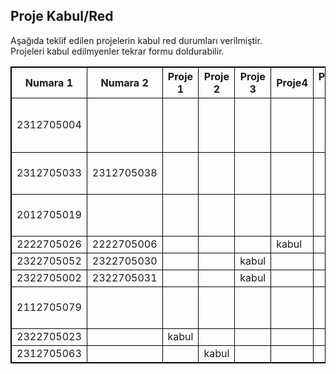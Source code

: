 
## Proje Kabul/Red

Aşağıda teklif edilen projelerin kabul red durumları verilmiştir.   
Projeleri kabul edilmyenler tekrar formu doldurabilir.


<style>
table, th, td {
  border: 1px solid black;
  border-collapse: collapse;
}
</style>

<table><thead>
  <tr>
    <th>Numara 1</th>
    <th>Numara 2</th>
    <th>Proje 1</th>
    <th>Proje 2</th>
    <th>Proje 3</th>
    <th>Proje4</th>
    <th>Proje 5</th>
    <th>Proje 6</th>
    <th>Gerekçe</th>
  </tr></thead>
<tbody>
  <tr>
    <td>2312705004</td>
    <td> </td>
    <td></td>
    <td></td>
    <td></td>
    <td></td>
    <td></td>
    <td></td>
    <td>Projeler açıklanmamış, veri seti belirtilmemiş.</td>
  </tr>
  <tr>
    <td>2312705033</td>
    <td>2312705038</td>
    <td></td>
    <td></td>
    <td></td>
    <td></td>
    <td></td>
    <td></td>
    <td>Kullanılacak veri setleri belirtilmemiş.</td>
  </tr>
  <tr>
    <td>2012705019</td>
    <td> </td>
    <td></td>
    <td></td>
    <td></td>
    <td></td>
    <td></td>
    <td></td>
    <td>Kullanılacak veri setleri belirtilmemiş.</td>
  </tr>
  <tr>
    <td>2222705026</td>
    <td>2222705006</td>
    <td></td>
    <td></td>
    <td></td>
    <td>kabul</td>
    <td></td>
    <td></td>
    <td></td>
  </tr>
  <tr>
    <td>2322705052</td>
    <td>2322705030</td>
    <td></td>
    <td></td>
    <td>kabul</td>
    <td></td>
    <td></td>
    <td></td>
    <td></td>
  </tr>
  <tr>
    <td>2322705002</td>
    <td>2322705031</td>
    <td></td>
    <td></td>
    <td>kabul</td>
    <td></td>
    <td></td>
    <td></td>
    <td></td>
  </tr>
  <tr>
    <td>2112705079</td>
    <td> </td>
    <td></td>
    <td></td>
    <td></td>
    <td></td>
    <td></td>
    <td></td>
    <td>Kullanılacak veri setleri belirtilmemiş.</td>
  </tr>
  <tr>
    <td>2322705023</td>
    <td> </td>
    <td>kabul</td>
    <td></td>
    <td></td>
    <td></td>
    <td></td>
    <td></td>
    <td></td>
  </tr>
  <tr>
    <td>2312705063</td>
    <td> </td>
    <td></td>
    <td>kabul</td>
    <td></td>
    <td></td>
    <td></td>
    <td></td>
    <td></td>
  </tr>
</tbody></table>
